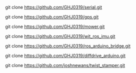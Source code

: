 git clone https://github.com/GHJ0319/serial.git

git clone https://github.com/GHJ0319/gps.git

git clone https://github.com/GHJ0319/mower.git

git clone https://github.com/GHJ0319/wit_ros_imu.git

git clone https://github.com/GHJ0319/ros_arduino_bridge.git

git clone https://github.com/GHJ0319/diffdrive_arduino.git

git clone https://github.com/joshnewans/twist_stamper.git
